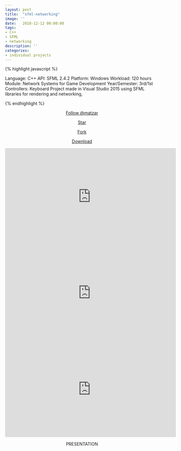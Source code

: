 ```yaml
---
layout: post
title:  "sfml-networking"
image: ''
date:   2018-12-12 00:00:00
tags:
- C++
- SFML
- networking
description: ''
categories:
- individual projects
---
```


{% highlight javascript %}

Language: C++
API: SFML 2.4.2
Platform: ​Windows
Workload: 120 hours
Module: Network Systems for Game Development
Year/Semester: 3rd/1st
Controllers: Keyboard
​​Project made in Visual Studio 2015 using SFML libraries for rendering and networking,

{% endhighlight %}


<!-- BUTTONS -->
<center>
<body>

<!-- Place this tag where you want the button to render. -->
<a class="github-button" href="https://github.com/matzar" aria-label="Follow @matzar on GitHub">Follow @matzar</a>

<!-- Place this tag where you want the button to render. -->
<a class="github-button" href="https://github.com/matzar/SFML-Networking" data-icon="octicon-star" aria-label="Star matzar/SFML-Networking on GitHub">Star</a>

<!-- Place this tag where you want the button to render. -->
<a class="github-button" href="https://github.com/matzar/SFML-Networking/fork" data-icon="octicon-repo-forked" aria-label="Fork matzar/SFML-Networking on GitHub">Fork</a>

<!-- Place this tag where you want the button to render. -->
<a class="github-button" href="https://github.com/matzar/SFML-Networking/archive/master.zip" data-icon="octicon-cloud-download" aria-label="Download matzar/SFML-Networking on GitHub">Download</a>

<!-- Place this tag in your head or just before your close body tag. -->
<script async defer src="https://buttons.github.io/buttons.js"></script>

</body>
</center>

<!-- YOTUUBE VIDEO 1 -->
<center><iframe width="560" height="315" src="https://www.youtube.com/embed/B-qvW1c78eA" frameborder="0" allow="accelerometer; autoplay; encrypted-media; gyroscope; picture-in-picture" allowfullscreen></iframe></center>

<!-- YOTUUBE VIDEO 1 -->
<center><iframe width="560" height="315" src="https://www.youtube.com/embed/OoSyf4ju9jI" frameborder="0" allow="accelerometer; autoplay; encrypted-media; gyroscope; picture-in-picture" allowfullscreen></iframe></center>

<!-- YOTUUBE VIDEO 1 -->
<center><iframe width="560" height="315" src="https://www.youtube.com/embed/8psz0Gav-f4" frameborder="0" allow="accelerometer; autoplay; encrypted-media; gyroscope; picture-in-picture" allowfullscreen></iframe></center>

<!-- PRESENTATION -->
<center><p>PRESENTATION</p></center>

<!-- PIC 1 -->
<figure class="foto-legenda">
	<img src="{{ "/assets/img/sfml-networking/1.png"}}" alt="">
	<figcaption> 
	</figcaption>
</figure>

<!-- PIC 2 -->
<figure class="foto-legenda">
	<img src="{{ "/assets/img/sfml-networking/2.png"}}" alt="">
	<figcaption> 
	</figcaption>
</figure>

<!-- PIC 3 -->
<figure class="foto-legenda">
	<img src="{{ "/assets/img/sfml-networking/3.png"}}" alt="">
	<figcaption> 
	</figcaption>
</figure>

<!-- PIC 4 -->
<figure class="foto-legenda">
	<img src="{{ "/assets/img/sfml-networking/4.png"}}" alt="">
	<figcaption> 
	</figcaption>
</figure>

<!-- PIC 5 -->
<figure class="foto-legenda">
	<img src="{{ "/assets/img/sfml-networking/5.png"}}" alt="">
	<figcaption> 
	</figcaption>
</figure>

<!-- PIC 6 -->
<figure class="foto-legenda">
	<img src="{{ "/assets/img/sfml-networking/6.png"}}" alt="">
	<figcaption> 
	</figcaption>
</figure>

<!-- PIC 7 -->
<figure class="foto-legenda">
	<img src="{{ "/assets/img/sfml-networking/7.png"}}" alt="">
	<figcaption> 
	</figcaption>
</figure>

<!-- PIC 8 -->
<figure class="foto-legenda">
	<img src="{{ "/assets/img/sfml-networking/8.png"}}" alt="">
	<figcaption> 
	</figcaption>
</figure>

<!-- PIC 9 -->
<figure class="foto-legenda">
	<img src="{{ "/assets/img/sfml-networking/9.png"}}" alt="">
	<figcaption> 
	</figcaption>
</figure>

<!-- PIC 10 -->
<figure class="foto-legenda">
	<img src="{{ "/assets/img/sfml-networking/10.png"}}" alt="">
	<figcaption> 
	</figcaption>
</figure>
